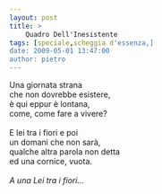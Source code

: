 ```yaml
---
layout: post
title: >
    Quadro Dell'Inesistente
tags: [speciale,scheggia d'essenza,]
date: 2009-05-01 13:47:00
author: pietro
---
```

Una giornata strana<br/>che non dovrebbe esistere,<br/>è qui eppur è lontana,<br/>come, come fare a vivere?<br/><br/>E lei tra i fiori e poi<br/>un domani che non sarà,<br/>qualche altra parola non detta<br/>ed una cornice, vuota.<br/><br/><span style="font-style: italic">A una Lei tra i fiori...</span>
